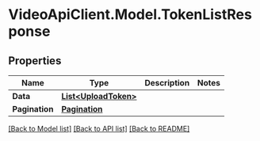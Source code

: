# VideoApiClient.Model.TokenListResponse

## Properties

Name | Type | Description | Notes
------------ | ------------- | ------------- | -------------
**Data** | [**List&lt;UploadToken&gt;**](UploadToken.md) |  | 
**Pagination** | [**Pagination**](Pagination.md) |  | 

[[Back to Model list]](../README.md#documentation-for-models) [[Back to API list]](../README.md#documentation-for-api-endpoints) [[Back to README]](../README.md)

